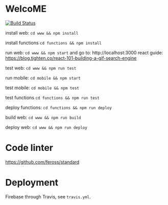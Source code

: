 # WelcoME
[![Build Status](https://travis-ci.org/code4romania/WelcoME.svg?branch=master)](https://travis-ci.org/code4romania/WelcoME)

install web:
`cd www && npm install`

install functions
`cd functions && npm install`

run web:
`cd www && npm start`
and go to:
http://localhost:3000
react guide:
https://blog.tighten.co/react-101-building-a-gif-search-engine

test web:
`cd www && npm run test`

run mobile:
`cd mobile && npm start`

test mobile:
`cd mobile && npm test`

test functions
`cd functions && npm run test`


deploy functions:
`cd functions && npm run deploy`


build web:
`cd www && npm run build`

deploy web:
`cd www && npm run deploy`


# Code linter

https://github.com/feross/standard

# Deployment

Firebase through Travis, see `travis.yml`.

